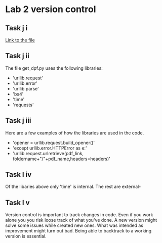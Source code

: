 # Lab 2 version control #

## Task j i ##
[Link to the file](https://github.com/CDHUppsala/Gallica_pdf/blob/7623d738c5efb188a1b87b64e11cad28eb7e05b4/get_pdf.py)

## Task j ii ##
The file get_dpf.py uses the following libraries:
- 'urllib.request'
- 'urllib.error'
- 'urllib.parse'
- 'bs4'
- 'time'
- 'requests'

## Task j iii ##
Here are a few examples of how the libraries are used in the code.
* 'opener = urllib.request.build_opener()'
* 'except urllib.error.HTTPError as e:'
* 'urllib.request.urlretrieve(pdf_link, foldername+"/"+pdf_name,headers=headers)'

## Task l iv ##
Of the libaries above only 'time' is internal. The rest are external-

## Task l v ##
Version control is important to track changes in code. Even if you work alone you you risk loose track of what you've done.
A new version might solve some issues while created new ones. What was intended as improvement might turn out bad.
Being able to backtrack to a working version is essential.
